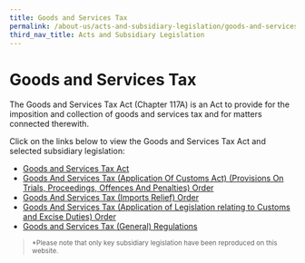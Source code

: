 ```yaml
---
title: Goods and Services Tax
permalink: /about-us/acts-and-subsidiary-legislation/goods-and-services-tax
third_nav_title: Acts and Subsidiary Legislation
---
```


# Goods and Services Tax

The Goods and Services Tax Act (Chapter 117A) is an Act to provide for the imposition and collection of goods and services tax and for matters connected therewith.

Click on the links below to view the Goods and Services Tax Act and selected subsidiary legislation:

+ [Goods and Services Tax Act](https://sso.agc.gov.sg/Act/GSTA1993)
+ [Goods And Services Tax (Application Of Customs Act) (Provisions On Trials, Proceedings, Offences And Penalties) Order](https://sso.agc.gov.sg/SL/GSTA1993-OR5?DocDate=20150302)
+ [Goods And Services Tax (Imports Relief) Order](https://sso.agc.gov.sg/SL/GSTA1993-OR3?DocDate=20161101)
+ [Goods And Services Tax (Application of Legislation relating to Customs and Excise Duties) Order](https://sso.agc.gov.sg/SL/GSTA1993-OR4?DocDate=20121001)
+ [Goods and Services Tax (General) Regulations](https://sso.agc.gov.sg/SL/GSTA1993-RG1?DocDate=20180329)

> <sup>*Please note that only key subsidiary legislation have been reproduced on this website.<sup/>

